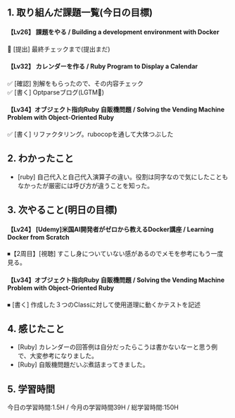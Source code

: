 ## 1. 取り組んだ課題一覧(今日の目標)  
#### 【Lv26】 課題をやる / Building a development environment with Docker  
🔺 [提出] 最終チェックまで(提出まだ)

#### 【Lv32】 カレンダーを作る / Ruby Program to Display a Calendar
✅ [確認] 別解をもらったので、その内容チェック  
✅ [書く] Optparseブログ(LGTM🧡)

#### 【Lv34】オブジェクト指向Ruby 自販機問題 / Solving the Vending Machine Problem with Object-Oriented Ruby
✅ [書く] リファクタリング。rubocopを通して大体つぶした

## 2. わかったこと  
- [ruby] 自己代入と自己代入演算子の違い。役割は同字なので気にしたこともなかったが厳密には呼び方が違うことを知った。

## 3. 次やること(明日の目標)  
#### 【Lv24】	[Udemy]米国AI開発者がゼロから教えるDocker講座 / Learning Docker from Scratch
⏹【2周目】[視聴]  すこし身についていない感があるのでメモを参考にもう一度見る。

#### 【Lv34】オブジェクト指向Ruby 自販機問題 / Solving the Vending Machine Problem with Object-Oriented Ruby
⏹ [書く] 作成した３つのClassに対して使用道理に動くかテストを記述

## 4. 感じたこと
- [Ruby] カレンダーの回答例は自分だったらこうは書かないなーと思う例で、大変参考になりました。
- [Ruby] 自販機問題だいぶ煮詰まってきました。

## 5. 学習時間
今日の学習時間:1.5H / 今月の学習時間39H / 総学習時間:150H
